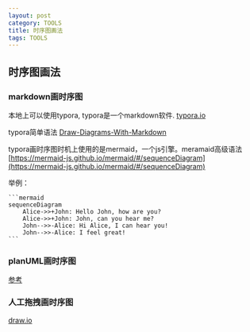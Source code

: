 ```yaml
---
layout: post
category: TOOLS
title: 时序图画法
tags: TOOLS
---
```


## 时序图画法

### markdown画时序图
本地上可以使用typora, typora是一个markdown软件. [typora.io](https://typora.io/)

typora简单语法 [Draw-Diagrams-With-Markdown](https://support.typora.io/Draw-Diagrams-With-Markdown/)

typora画时序图时机上使用的是mermaid，一个js引擎。meramaid高级语法 [https://mermaid-js.github.io/mermaid/#/sequenceDiagram](https://mermaid-js.github.io/mermaid/#/sequenceDiagram)

举例：

    ```mermaid
    sequenceDiagram
        Alice->>+John: Hello John, how are you?
        Alice->>+John: John, can you hear me?
        John-->>-Alice: Hi Alice, I can hear you!
        John-->>-Alice: I feel great!
    ```

### planUML画时序图
[参考](https://plantuml.com/zh/sequence-diagram)


### 人工拖拽画时序图
[draw.io](https://app.diagrams.net/)



